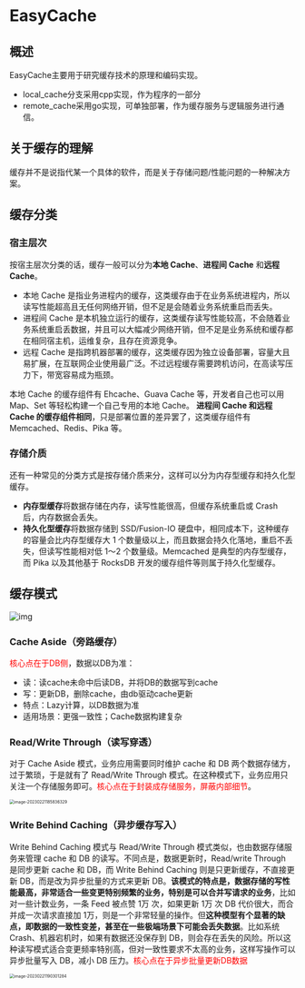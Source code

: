 # EasyCache

## 概述

EasyCache主要用于研究缓存技术的原理和编码实现。
- local_cache分支采用cpp实现，作为程序的一部分
- remote_cache采用go实现，可单独部署，作为缓存服务与逻辑服务进行通信。

## 关于缓存的理解

缓存并不是说指代某一个具体的软件，而是关于存储问题/性能问题的一种解决方案。

## 缓存分类

### 宿主层次

按宿主层次分类的话，缓存一般可以分为**本地 Cache**、**进程间 Cache** 和**远程 Cache**。

- 本地 Cache 是指业务进程内的缓存，这类缓存由于在业务系统进程内，所以读写性能超高且无任何网络开销，但不足是会随着业务系统重启而丢失。
- 进程间 Cache 是本机独立运行的缓存，这类缓存读写性能较高，不会随着业务系统重启丢数据，并且可以大幅减少网络开销，但不足是业务系统和缓存都在相同宿主机，运维复杂，且存在资源竞争。
- 远程 Cache 是指跨机器部署的缓存，这类缓存因为独立设备部署，容量大且易扩展，在互联网企业使用最广泛。不过远程缓存需要跨机访问，在高读写压力下，带宽容易成为瓶颈。

本地 Cache 的缓存组件有 Ehcache、Guava Cache 等，开发者自己也可以用 Map、Set 等轻松构建一个自己专用的本地 Cache。
**进程间 Cache 和远程 Cache 的缓存组件相同**，只是部署位置的差异罢了，这类缓存组件有 Memcached、Redis、Pika 等。

### 存储介质

还有一种常见的分类方式是按存储介质来分，这样可以分为内存型缓存和持久化型缓存。

- **内存型缓存**将数据存储在内存，读写性能很高，但缓存系统重启或 Crash 后，内存数据会丢失。
- **持久化型缓存**将数据存储到 SSD/Fusion-IO 硬盘中，相同成本下，这种缓存的容量会比内存型缓存大 1 个数量级以上，而且数据会持久化落地，重启不丢失，但读写性能相对低 1～2 个数量级。Memcached 是典型的内存型缓存，而 Pika 以及其他基于 RocksDB 开发的缓存组件等则属于持久化型缓存。


## 缓存模式

![img](https://hl1998-1255562705.cos.ap-shanghai.myqcloud.com/Img/%E4%BC%81%E4%B8%9A%E5%BE%AE%E4%BF%A1%E6%88%AA%E5%9B%BE_16769758055025.png)

### Cache Aside（旁路缓存）

<font color='red'>核心点在于DB侧</font>，数据以DB为准：

- 读：读cache未命中后读DB，并将DB的数据写到cache
- 写：更新DB，删除cache，由db驱动cache更新
- 特点：Lazy计算，以DB数据为准
- 适用场景：更强一致性；Cache数据构建复杂

### Read/Write Through（读写穿透）

对于 Cache Aside 模式，业务应用需要同时维护 cache 和 DB 两个数据存储方，过于繁琐，于是就有了 Read/Write Through 模式。在这种模式下，业务应用只关注一个存储服务即可。<font color='red'>核心点在于封装成存储服务，屏蔽内部细节</font>。

<img src="https://hl1998-1255562705.cos.ap-shanghai.myqcloud.com/Img/image-20230221185836329.png" alt="image-20230221185836329" style="zoom:50%;" />

### Write Behind Caching（异步缓存写入）

Write Behind Caching 模式与 Read/Write Through 模式类似，也由数据存储服务来管理 cache 和 DB 的读写。不同点是，数据更新时，Read/write Through 是同步更新 cache 和 DB，而 Write Behind Caching 则是只更新缓存，不直接更新 DB，而是改为异步批量的方式来更新 DB。**该模式的特点是，数据存储的写性能最高，非常适合一些变更特别频繁的业务，特别是可以合并写请求的业务**，比如对一些计数业务，一条 Feed 被点赞 1万 次，如果更新 1万 次 DB 代价很大，而合并成一次请求直接加 1万，则是一个非常轻量的操作。但**这种模型有个显著的缺点，即数据的一致性变差，甚至在一些极端场景下可能会丢失数据**。比如系统 Crash、机器宕机时，如果有数据还没保存到 DB，则会存在丢失的风险。所以这种读写模式适合变更频率特别高，但对一致性要求不太高的业务，这样写操作可以异步批量写入 DB，减小 DB 压力。<font color='red'>核心点在于异步批量更新DB数据</font>

<img src="https://hl1998-1255562705.cos.ap-shanghai.myqcloud.com/Img/image-20230221190301284.png" alt="image-20230221190301284" style="zoom:50%;" />
